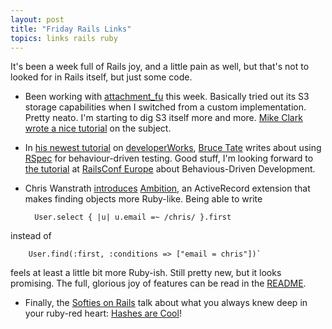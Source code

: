 ```yaml
---
layout: post
title: "Friday Rails Links"
topics: links rails ruby
---
```

It's been a week full of Rails joy, and a little pain as well, but that's not to looked for in Rails itself, but just some code.

* Been working with [attachment_fu](http://svn.techno-weenie.net/projects/plugins/attachment_fu/) this week. Basically tried out its S3 storage capabilities when I switched from a custom implementation. Pretty neato. I'm starting to dig S3 itself more and more. [Mike Clark](http://clarkware.com/) [wrote a nice tutorial](http://clarkware.com/cgi/blosxom/2007/02/24#FileUploadFu) on the subject.

* In [his newest tutorial](http://www.ibm.com/developerworks/web/library/wa-rspec/index.html?ca=drs-) on [developerWorks](http://www.ibm.com/developerworks/), [Bruce Tate](http://blog.rapidred.com/) writes about using [RSpec](http://rspec.rubyforge.org/) for behaviour-driven testing. Good stuff, I'm looking forward to [the tutorial](http://www.railsconfeurope.com/cs/railseurope2007/view/e_sess/14221) at [RailsConf Europe](http://www.railsconfeurope.com/) about Behavious-Driven Development.
* Chris Wanstrath [introduces](http://errtheblog.com/post/10722) [Ambition](http://projects.require.errtheblog.com/browser/ambition/README), an ActiveRecord extension that makes finding objects more Ruby-like. Being able to write

        User.select { |u| u.email =~ /chris/ }.first

 instead of

        User.find(:first, :conditions => ["email = chris"])`  

 feels at least a little bit more Ruby-ish. Still pretty new, but it looks promising. The full, glorious joy of features can be read in the [README](http://projects.require.errtheblog.com/browser/ambition/README).

* Finally, the [Softies on Rails](http://www.softiesonrails.com/) talk about what you always knew deep in your ruby-red heart: [Hashes are Cool](http://www.softiesonrails.com/2007/8/27/ruby-101-hashes-are-cool)!